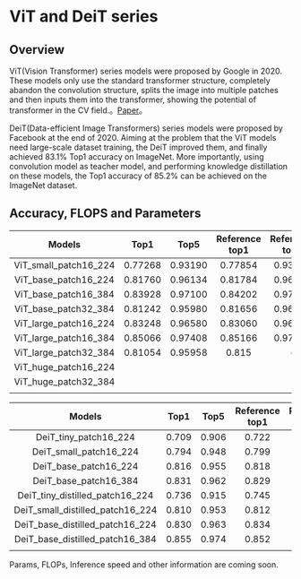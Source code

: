 # ViT and DeiT series

## Overview

ViT(Vision Transformer) series models were proposed by Google in 2020. These models only use the standard transformer structure, completely abandon the convolution structure, splits the image into multiple patches and then inputs them into the transformer, showing the potential of transformer in the CV field.。[Paper](https://arxiv.org/abs/2010.11929)。

DeiT(Data-efficient Image Transformers) series models were proposed by Facebook at the end of 2020. Aiming at the problem that the ViT models need large-scale dataset training, the DeiT improved them, and finally achieved 83.1% Top1 accuracy on ImageNet. More importantly, using convolution model as teacher model, and performing knowledge distillation on these models, the Top1 accuracy of 85.2% can be achieved on the ImageNet dataset.


## Accuracy, FLOPS and Parameters

| Models           | Top1 | Top5 | Reference<br>top1 | Reference<br>top5 | FLOPS<br>(G) |
|:--:|:--:|:--:|:--:|:--:|:--:|
| ViT_small_patch16_224 | 0.77268 | 0.93190 | 0.77854 | 0.93424 |      |
| ViT_base_patch16_224 | 0.81760 | 0.96134 | 0.81784 | 0.96126 |      |
| ViT_base_patch16_384 | 0.83928 | 0.97100 | 0.84202 | 0.97218 |      |
| ViT_base_patch32_384 | 0.81242 | 0.95980 | 0.81656 | 0.96130 |  |
| ViT_large_patch16_224 | 0.83248 | 0.96580 | 0.83060 | 0.96444 |  |
| ViT_large_patch16_384 | 0.85066 | 0.97408 | 0.85166 | 0.97362 |  |
| ViT_large_patch32_384 | 0.81054 | 0.95958 | 0.815 | - |  |
| ViT_huge_patch16_224 |  |  |  |  |  |
| ViT_huge_patch32_384 |  | |  | |  |
| | | | | | |


| Models           | Top1 | Top5 | Reference<br>top1 | Reference<br>top5 | FLOPS<br>(G) |
|:--:|:--:|:--:|:--:|:--:|:--:|
| DeiT_tiny_patch16_224        | 0.709 | 0.906 | 0.722 | 0.911 |      |
| DeiT_small_patch16_224        | 0.794 | 0.948 | 0.799 | 0.950 |      |
| DeiT_base_patch16_224        | 0.816 | 0.955 | 0.818 | 0.956 |      |
| DeiT_base_patch16_384 | 0.831 | 0.962 | 0.829 | 0.972 |  |
| DeiT_tiny_distilled_patch16_224 | 0.736 | 0.915 | 0.745 | 0.919 |  |
| DeiT_small_distilled_patch16_224 | 0.810 | 0.953 | 0.812 | 0.954 |  |
| DeiT_base_distilled_patch16_224 | 0.830 | 0.963 | 0.834 | 0.965 |  |
| DeiT_base_distilled_patch16_384 | 0.855 | 0.974 | 0.852 | 0.972 |  |
|  |  | |  | |  |


Params, FLOPs, Inference speed and other information are coming soon.
